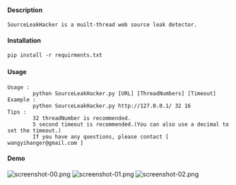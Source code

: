 #### Description
```
SourceLeakHacker is a muilt-thread web source leak detector.
```

#### Installation
```
pip install -r requirments.txt
```

#### Usage　
```
Usage :
        python SourceLeakHacker.py [URL] [ThreadNumbers] [Timeout]
Example :
        python SourceLeakHacker.py http://127.0.0.1/ 32 16
Tips :
        32 threadNumber is recommended.
        5 second timeout is recommended.(You can also use a decimal to set the timeout.)
        If you have any questions, please contact [ wangyihanger@gmail.com ]
```

#### Demo
![screenshot-00.png](https://raw.githubusercontent.com/WangYihang/SourceLeakHacker/master/image/screenshot-00.png)
![screenshot-01.png](https://raw.githubusercontent.com/WangYihang/SourceLeakHacker/master/image/screenshot-01.png)
![screenshot-02.png](https://raw.githubusercontent.com/WangYihang/SourceLeakHacker/master/image/screenshot-02.png)
